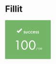 # Fillit
<img src="https://github.com/nikunicke/42/blob/master/fillit/resources/Screen%20Shot%202019-11-08%20at%203.28.07%20PM.png?raw=true" width="150">

